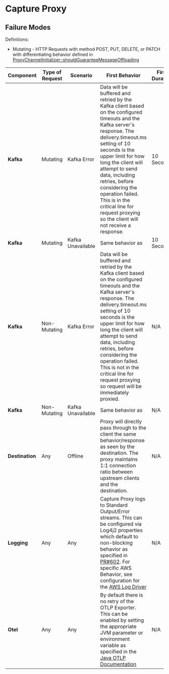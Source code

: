 # Capture Proxy

## Failure Modes

Definitions:
   * Mutating - HTTP Requests with method POST, PUT, DELETE, or PATCH with differentiating behavior defined in [ProxyChannelInitializer::shouldGuaranteeMessageOffloading](https://github.com/opensearch-project/opensearch-migrations/blob/15c62718032e02a089e158cdf61c753542c20175/TrafficCapture/trafficCaptureProxyServer/src/main/java/org/opensearch/migrations/trafficcapture/proxyserver/netty/ProxyChannelInitializer.java#L37)

| Component       | Type of Request | Scenario          | First Behavior                                                                                                                                                                                                                                                                                                                                                                                        | First Duration | Eventual Behavior                                                                                                                                                                                  |
|-----------------|-----------------|-------------------|-------------------------------------------------------------------------------------------------------------------------------------------------------------------------------------------------------------------------------------------------------------------------------------------------------------------------------------------------------------------------------------------------------|----------------|----------------------------------------------------------------------------------------------------------------------------------------------------------------------------------------------------|
| **Kafka**       | Mutating        | Kafka Error       | Data will be buffered and retried by the Kafka client based on the configured timeouts and the Kafka server's response. The delivery.timeout.ms setting of 10 seconds is the upper limit for how long the client will attempt to send data, including retries, before considering the operation failed. This is in the critical line for request proxying so the client will not receive a response.  | 10 Seconds     | When the completable future for offloading fails, a log statement will be outputted and the request will be forwarded to the destination service. No retry of this message's offloading will occur |
| **Kafka**       | Mutating        | Kafka Unavailable | Same behavior as <Kafka Error>                                                                                                                                                                                                                                                                                                                                                                        | 10 Seconds     | Same behavior as <Kafka Error>                                                                                                                                                                     |
| **Kafka**       | Non-Mutating    | Kafka Error       | Data will be buffered and retried by the Kafka client based on the configured timeouts and the Kafka server's response. The delivery.timeout.ms setting of 10 seconds is the upper limit for how long the client will attempt to send data, including retries, before considering the operation failed. This is not in the critical line for request proxying so request will be immediately proxied. | N/A            | N/A                                                                                                                                                                                                |
| **Kafka**       | Non-Mutating    | Kafka Unavailable | Same behavior as <Kafka Error>                                                                                                                                                                                                                                                                                                                                                                        | N/A            | N/A                                                                                                                                                                                                |
| **Destination** | Any             | Offline           | Proxy will directly pass through to the client the same behavior/response as seen by the destination. The proxy maintains 1:1 connection ratio between upstream clients and the destination.                                                                                                                                                                                                          | N/A            | N/A                                                                                                                                                                                                |
| **Logging**     | Any             | Any               | Capture Proxy logs to Standard Output/Error streams. This can be configured via Log4j2 properties which default to non-blocking behavior as specified in [PR#602](https://github.com/opensearch-project/opensearch-migrations/pull/602). For specific AWS Behavior, see configuration for the [AWS Log Driver](https://docs.aws.amazon.com/AmazonECS/latest/developerguide/using_awslogs.html)        | N/A            | N/A                                                                                                                                                                                                |
| **Otel**        | Any             | Any               | By default there is no retry of the OTLP Exporter. This can be enabled by setting the appropriate JVM parameter or environment variable as specified in the [Java OTLP Documentation](https://github.com/open-telemetry/opentelemetry-java/tree/main/sdk-extensions/autoconfigure#otlp-exporter-span-metric-and-log-exporters)                                                                        | N/A            | N/A                                                                                                                                                                                                |